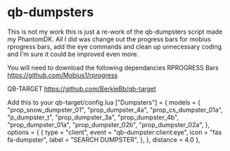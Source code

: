 # qb-dumpsters
This is not my work this is just a re-work of the qb-dumpsters script made my PhantomDK. 
All I did was change out the progress bars for mobius rprogress bars, add the eye commands and clean up unnecessary coding and I'm sure it could be improved even more.

You will need to download the following dependancies
RPROGRESS Bars
https://github.com/Mobius1/rprogress

QB-TARGET
https://github.com/BerkieBb/qb-target

Add this to your qb-target/config.lua
    ["Dumpsters"] = {
        models = {
            "prop_snow_dumpster_01",
            "prop_dumpster_4a",
            "prop_cs_dumpster_01a",
            "p_dumpster_t",
            "prop_dumpster_3a",
            "prop_dumpster_4b",
            "prop_dumpster_01a",
            "prop_dumpster_02b",
            "prop_dumpster_02a",
        },
        options = {
            {
                type = "client",
                event = "qb-dumpster:client:eye",
                icon = "fas fa-dumpster",
                label = "SEARCH DUMPSTER",
            },
        },
        distance = 4.0
    },
